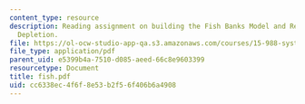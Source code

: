```yaml
---
content_type: resource
description: Reading assignment on building the Fish Banks Model and Renewable Resource
  Depletion.
file: https://ol-ocw-studio-app-qa.s3.amazonaws.com/courses/15-988-system-dynamics-self-study-fall-1998-spring-1999/cc6338ec4f6f8e53b2f56f406b6a4908_fish.pdf
file_type: application/pdf
parent_uid: e5399b4a-7510-d085-aeed-66c8e9603399
resourcetype: Document
title: fish.pdf
uid: cc6338ec-4f6f-8e53-b2f5-6f406b6a4908
---
```

